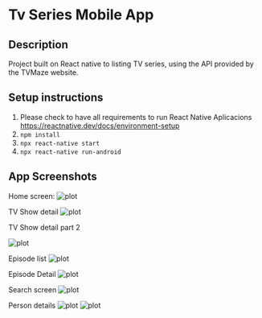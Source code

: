 # Tv Series Mobile App

## Description
Project built on React native to listing TV series, using the API provided by the TVMaze
website.

## Setup instructions

1. Please check to have all requirements to run React Native Aplicacions https://reactnative.dev/docs/environment-setup
2. `npm install`
3. `npx react-native start`
4. `npx react-native run-android`


## App Screenshots
Home screen:
![plot](./images/home-screen.jpg) 

TV Show detail
![plot](./images/tv-show-detail-2.jpg)

TV Show detail part 2

![plot](./images/tv-show-detail-1.jpg)

Episode list
![plot](./images/tv-show-episode-list.jpg)

Episode Detail
![plot](./images/episode-detail.jpg)

Search screen
![plot](./images/search-screen.jpg)

Person details
![plot](./images/person-detail.jpg)
![plot](./images/person-detail-2.jpg)



